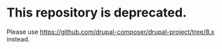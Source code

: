 # This repository is deprecated. 

Please use https://github.com/drupal-composer/drupal-project/tree/8.x instead.
